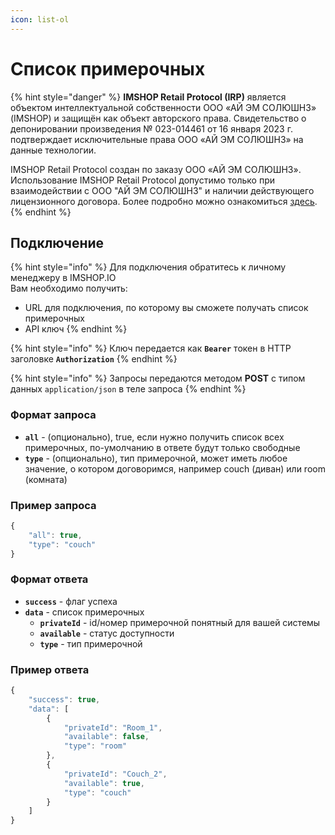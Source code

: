 ```yaml
---
icon: list-ol
---
```


# Список примерочных

{% hint style="danger" %}
**IMSHOP Retail Protocol (IRP)** является объектом интеллектуальной собственности ООО «АЙ ЭМ СОЛЮШНЗ» (IMSHOP) и защищён как объект авторского права. Свидетельство о депонировании произведения № 023-014461 от 16 января 2023 г. подтверждает исключительные права ООО «АЙ ЭМ СОЛЮШНЗ» на данные технологии.

IMSHOP Retail Protocol создан по заказу ООО «АЙ ЭМ СОЛЮШНЗ». Использование IMSHOP Retail Protocol допустимо только при взаимодействии с ООО "АЙ ЭМ СОЛЮШНЗ" и наличии действующего лицензионного договора. Более подробно можно ознакомиться [здесь](../api-license.md).
{% endhint %}

## Подключение

{% hint style="info" %}
Для подключения обратитесь к личному менеджеру в IMSHOP.IO\
Вам необходимо получить:

* URL для подключения, по которому вы сможете получать список примерочных
* API ключ
{% endhint %}

{% hint style="info" %}
Ключ передается как **`Bearer`** токен в HTTP заголовке **`Authorization`**
{% endhint %}

{% hint style="info" %}
Запросы передаются методом **POST** c типом данных `application/json` в теле запроса
{% endhint %}

### Формат запроса

* **`all`** - (опционально), true, если нужно получить список всех примерочных, по-умолчанию в ответе будут только свободные
* **`type`** - (опционально), тип примерочной, может иметь любое значение, о котором договоримся, например couch (диван) или room (комната)

### Пример запроса

```javascript
{
    "all": true,
    "type": "couch"
}
```

### Формат ответа

* **`success`** - флаг успеха
* **`data`** - список примерочных&#x20;
  * **`privateId`** - id/номер примерочной понятный для вашей системы
  * **`available`** - статус доступности
  * **`type`** - тип примерочной

### Пример ответа

```javascript
{
    "success": true,
    "data": [
        {
            "privateId": "Room_1",
            "available": false,
            "type": "room"
        },
        {
            "privateId": "Couch_2",
            "available": true,
            "type": "couch"
        }
    ]
}
```
